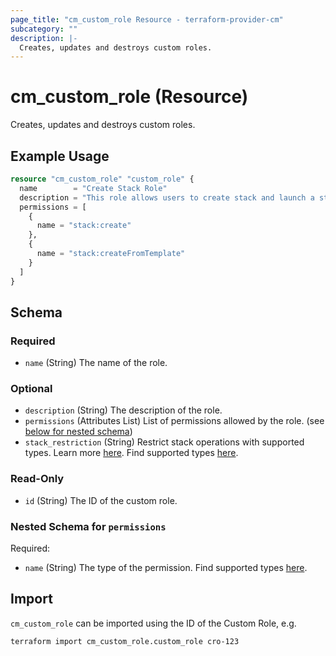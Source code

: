 ```yaml
---
page_title: "cm_custom_role Resource - terraform-provider-cm"
subcategory: ""
description: |-
  Creates, updates and destroys custom roles.
---
```


# cm_custom_role (Resource)

Creates, updates and destroys custom roles.

## Example Usage
```terraform
resource "cm_custom_role" "custom_role" {
  name        = "Create Stack Role"
  description = "This role allows users to create stack and launch a stack from an ephemeral template"
  permissions = [
    {
      name = "stack:create"
    },
    {
      name = "stack:createFromTemplate"
    }
  ]
}
```

<!-- schema generated by tfplugindocs -->
## Schema

### Required

- `name` (String) The name of the role.

### Optional

- `description` (String) The description of the role.
- `permissions` (Attributes List) List of permissions allowed by the role. (see [below for nested schema](#nestedatt--permissions))
- `stack_restriction` (String) Restrict stack operations with supported types. Learn more [here](https://docs.controlmonkey.io/administration/users-and-roles/custom-roles). Find supported types [here](https://docs.controlmonkey.io/controlmonkey-api/api-enumerations#stack-restriction-types).

### Read-Only

- `id` (String) The ID of the custom role.

<a id="nestedatt--permissions"></a>
### Nested Schema for `permissions`

Required:

- `name` (String) The type of the permission. Find supported types [here](https://docs.controlmonkey.io/controlmonkey-api/api-enumerations#custom-role-permission-types).

## Import

`cm_custom_role` can be imported using the ID of the Custom Role, e.g.

```shell
terraform import cm_custom_role.custom_role cro-123
```